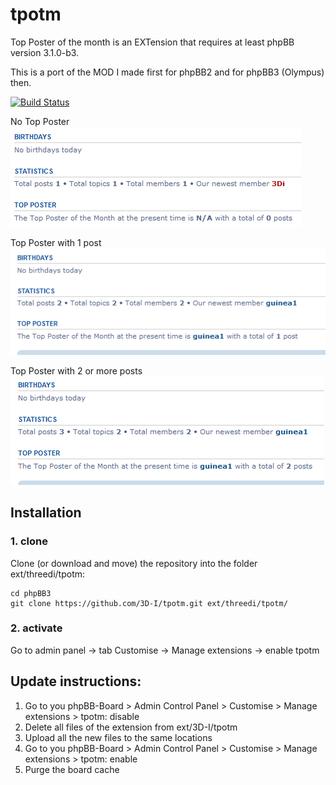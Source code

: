 # tpotm

Top Poster of the month is an EXTension that requires at least phpBB version 3.1.0-b3.

This is a port of the MOD I made first for phpBB2 and for phpBB3 (Olympus) then.

[![Build Status](https://travis-ci.org/3D-I/tpotm.svg)](https://travis-ci.org/3D-I/tpotm)

No Top Poster
![Screenshot](tpotm_zero.png)

Top Poster with 1 post
![Screenshot](tpotm_1.png)

Top Poster with 2 or more posts
![Screenshot](tpotm_2.png)

## Installation

### 1. clone
Clone (or download and move) the repository into the folder ext/threedi/tpotm:

```
cd phpBB3
git clone https://github.com/3D-I/tpotm.git ext/threedi/tpotm/
```

### 2. activate
Go to admin panel -> tab Customise -> Manage extensions -> enable tpotm

## Update instructions:
1. Go to you phpBB-Board > Admin Control Panel > Customise > Manage extensions > tpotm: disable
2. Delete all files of the extension from ext/3D-I/tpotm
3. Upload all the new files to the same locations
4. Go to you phpBB-Board > Admin Control Panel > Customise > Manage extensions > tpotm: enable
5. Purge the board cache
